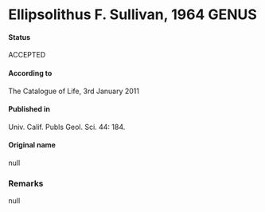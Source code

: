 Ellipsolithus F. Sullivan, 1964 GENUS
=======

#### Status
ACCEPTED

#### According to
The Catalogue of Life, 3rd January 2011

#### Published in
Univ. Calif. Publs Geol. Sci. 44: 184.

#### Original name
null

### Remarks
null